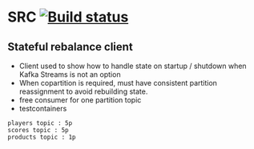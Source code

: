# SRC [![Build status](https://badge.buildkite.com/1083ac505d1e05cba8a2687e279e062eff81a30d23a781f5d5.svg)](https://buildkite.com/nerm/pscfk-src)

## Stateful rebalance client

- Client used to show how to handle state on startup / shutdown when Kafka Streams is not an option
- When copartition is required, must have consistent partition reassignment to avoid rebuilding state.
- free consumer for one partition topic
- testcontainers

```
players topic : 5p
scores topic : 5p
products topic : 1p
```
